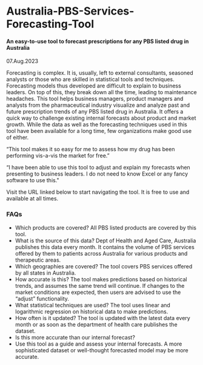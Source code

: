 # Australia-PBS-Services-Forecasting-Tool
#### An easy-to-use tool to forecast prescriptions for any PBS listed drug in Australia
07.Aug.2023

Forecasting is complex. It is, usually, left to external consultants, seasoned analysts or those who are skilled in statistical tools and techniques. Forecasting models thus developed are difficult to explain to business leaders. On top of this, they break down all the time, leading to maintenance headaches. 
This tool helps business managers, product managers and analysts from the pharmaceutical industry visualize and analyze past and future prescription trends of any PBS listed drug in Australia. It offers a quick way to challenge existing internal forecasts about product and market growth. 
While the data as well as the forecasting techniques used in this tool have been available for a long time, few organizations make good use of either. 

“This tool makes it so easy for me to assess how my drug has been performing vis-a-vis the market for free.” 

“I have been able to use this tool to adjust and explain my forecasts when presenting to business leaders. I do not need to know Excel or any fancy software to use this."   

Visit the URL linked below to start navigating the tool. It is free to use and available at all times.

### FAQs
* Which products are covered?
  All PBS listed products are covered by this tool.  
* What is the source of this data?
	Dept of Health and Aged Care, Australia publishes this data every month. It contains the volume of PBS services offered by them to patients across Australia for various products and therapeutic areas. 
* Which geographies are covered? 
	The tool covers PBS services offered by all states in Australia. 
* How accurate is this? 
  The tool makes predictions based on historical trends, and assumes the same trend will continue. If changes to the market conditions are expected, then users are advised to use the “adjust” functionality.
* What statistical techniques are used?
  The tool uses linear and logarithmic regression on historical data to make predictions.  
* How often is it updated? 
  The tool is updated with the latest data every month or as soon as the department of health care publishes the dataset. 
* Is this more accurate than our internal forecast?
* Use this tool as a guide and assess your internal forecasts. A more sophisticated dataset or well-thought forecasted model may be more accurate.
